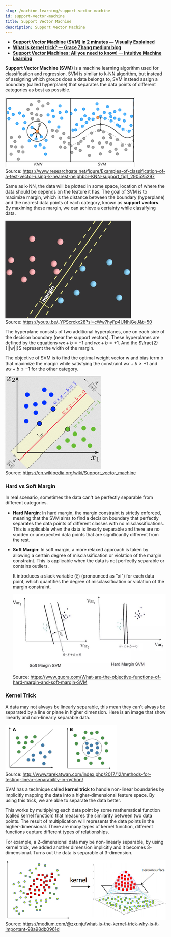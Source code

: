 ```yaml
---
slug: /machine-learning/support-vector-machine
id: support-vector-machine
title: Support Vector Machine
description: Support Vector Machine
---
```


- **[Support Vector Machine (SVM) in 2 minutes — Visually Explained](https://youtu.be/_YPScrckx28?si=edQvatjww_qJvbB_)**
- **[What is kernel trick? — Grace Zhang medium blog](https://medium.com/@zxr.nju/what-is-the-kernel-trick-why-is-it-important-98a98db0961d)**
- **[Support Vector Machines: All you need to know! — Intuitive Machine Learning](https://youtu.be/ny1iZ5A8ilA?si=4BtBGRCTUSJ_d3og)**

**Support Vector Machine (SVM)** is a machine learning algorithm used for classification and regression. SVM is similar to [k-NN algorithm](/machine-learning/k-nearest-neighbors), but instead of assigning which groups does a data belongs to, SVM instead assign a boundary (called hyperplane) that separates the data points of different categories as best as possible.

![k-NN vs SVM](./knn-vs-svm.png)  
Source: https://www.researchgate.net/figure/Examples-of-classification-of-a-test-vector-using-k-nearest-neighbor-KNN-support_fig1_290525297

Same as k-NN, the data will be plotted in some space, location of where the data should be depends on the feature it has. The goal of SVM is to maximize margin, which is the distance between the boundary (hyperplane) and the nearest data points of each category, known as **support vectors**. By maximing these margin, we can achieve a certainty while classifying data.

![Margin example](./margin.png)  
Source: https://youtu.be/_YPScrckx28?si=cWw7hyFp4UNhjGeJ&t=50

The hyperplane consists of two additional hyperplanes, one on each side of the decision boundary (near the support vectors). These hyperplanes are defined by the equations $wx + b = -1$ and $wx + b = +1$. And the $\frac{2}{||w||}$ represent the width of the margin.

The objective of SVM is to find the optimal weight vector w and bias term b that maximize the margin while satisfying the constraint $wx + b \ge +1$ and $wx + b \le -1$ for the other category.

![Margin example 2](./margin-2.png)  
Source: https://en.wikipedia.org/wiki/Support_vector_machine

### Hard vs Soft Margin

In real scenario, sometimes the data can't be perfectly separable from different categories.

- **Hard Margin**: In hard margin, the margin constraint is strictly enforced, meaning that the SVM aims to find a decision boundary that perfectly separates the data points of different classes with no misclassifications. This is applicable when the data is linearly separable and there are no sudden or unexpected data points that are significantly different from the rest.

- **Soft Margin**: In soft margin, a more relaxed approach is taken by allowing a certain degree of misclassification or violation of the margin constraint. This is applicable when the data is not perfectly separable or contains outliers.

  It introduces a slack variable ($\xi$) (pronounced as "xi") for each data point, which quantifies the degree of misclassification or violation of the margin constraint.

  ![Comparison between hard and soft margin](./hard-soft-margin.png)  
   Source: https://www.quora.com/What-are-the-objective-functions-of-hard-margin-and-soft-margin-SVM

### Kernel Trick

A data may not always be linearly separable, this mean they can't always be separated by a line or plane in higher dimension. Here is an image that show linearly and non-linearly separable data.

![Comparison of linearly and non-linearly separable](./linearly-separable.png)  
Source: http://www.tarekatwan.com/index.php/2017/12/methods-for-testing-linear-separability-in-python/

SVM has a technique called **kernel trick** to handle non-linear boundaries by implicitly mapping the data into a higher-dimensional feature space. By using this trick, we are able to separate the data better.

This works by multiplying each data point by some mathematical function (called kernel function) that measures the similarity between two data points. The result of multiplication will represents the data points in the higher-dimensional. There are many types of kernel function, different functions capture different types of relationships.

For example, a 2-dimensional data may be non-linearly separable, by using kernel trick, we added another dimension implicitly and it becomes 3-dimensional. Turns out the data is separable at 3-dimension.

![Kernel trick mapping](./kernel-trick.png)  
Source: https://medium.com/@zxr.nju/what-is-the-kernel-trick-why-is-it-important-98a98db0961d
